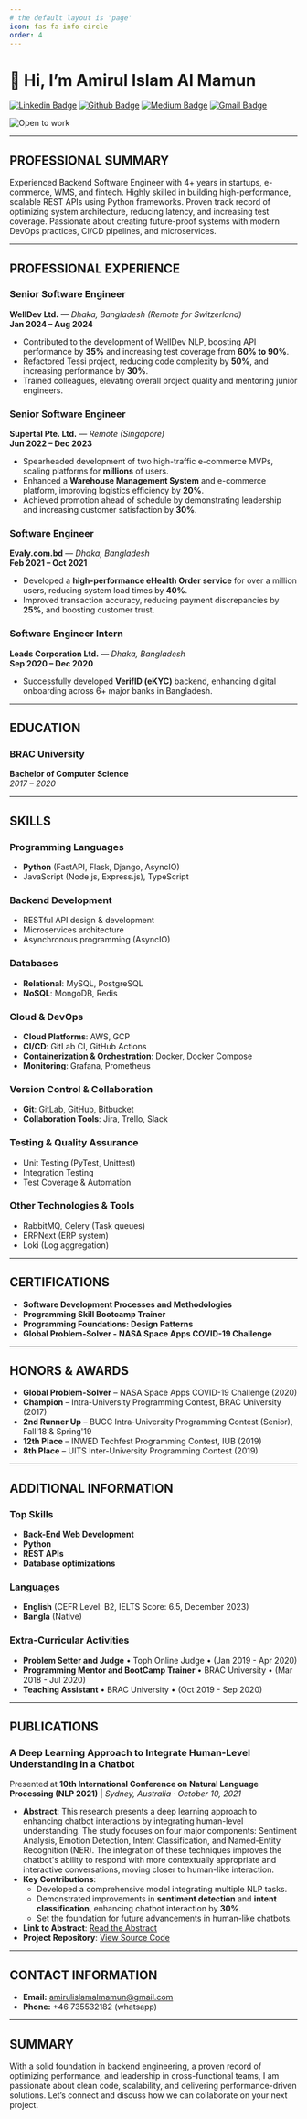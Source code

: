 ```yaml
---
# the default layout is 'page'
icon: fas fa-info-circle
order: 4
---
```



# 👋 Hi, I’m Amirul Islam Al Mamun

[![Linkedin Badge](https://img.shields.io/badge/-amirulislamalmamun-blue?style=flat-square&logo=Linkedin&logoColor=white&link=https://www.linkedin.com/in/amirulislamalmamun/)](https://www.linkedin.com/in/amirulislamalmamun/) [![Github Badge](https://img.shields.io/badge/-shiningflash-black?style=flat-square&logo=github&logoColor=white&link=https://github.com/shiningflash)](https://github.com/shiningflash) [![Medium Badge](https://img.shields.io/badge/-@amirulislamalmamun-03a57a?style=flat-square&labelColor=000000&logo=Medium&link=https://medium.com/@amirulislamalmamun)](https://medium.com/@amirulislamalmamun) [![Gmail Badge](https://img.shields.io/badge/-amirulislamalmamun@gmail.com-c14438?style=flat-square&logo=Gmail&logoColor=white&link=mailto:amirulislamalmamun@gmail.com)](mailto:amirulislamalmamun@gmail.com)

![Open to work](https://i.giphy.com/media/v1.Y2lkPTc5MGI3NjExbW9hanZtZjQxendhczIxd3NuY3ByZW5hamQ1YnJodmlrNjE5bTh3eSZlcD12MV9pbnRlcm5hbF9naWZfYnlfaWQmY3Q9dHM/DuNeivERgB3HLRd945/giphy.gif)

---

## **PROFESSIONAL SUMMARY**

Experienced Backend Software Engineer with 4+ years in startups, e-commerce, WMS, and fintech. Highly skilled in building high-performance, scalable REST APIs using Python frameworks. Proven track record of optimizing system architecture, reducing latency, and increasing test coverage. Passionate about creating future-proof systems with modern DevOps practices, CI/CD pipelines, and microservices.

---

## **PROFESSIONAL EXPERIENCE**

### **Senior Software Engineer**  
**WellDev Ltd.** — _Dhaka, Bangladesh (Remote for Switzerland)_  
**Jan 2024 – Aug 2024**

- Contributed to the development of WellDev NLP, boosting API performance by **35%** and increasing test coverage from **60% to 90%**.
- Refactored Tessi project, reducing code complexity by **50%**, and increasing performance by **30%**.
- Trained colleagues, elevating overall project quality and mentoring junior engineers.

### **Senior Software Engineer**  
**Supertal Pte. Ltd.** — _Remote (Singapore)_  
**Jun 2022 – Dec 2023**

- Spearheaded development of two high-traffic e-commerce MVPs, scaling platforms for **millions** of users.
- Enhanced a **Warehouse Management System** and e-commerce platform, improving logistics efficiency by **20%**.
- Achieved promotion ahead of schedule by demonstrating leadership and increasing customer satisfaction by **30%**.

### **Software Engineer**  
**Evaly.com.bd** — _Dhaka, Bangladesh_  
**Feb 2021 – Oct 2021**

- Developed a **high-performance eHealth Order service** for over a million users, reducing system load times by **40%**.
- Improved transaction accuracy, reducing payment discrepancies by **25%**, and boosting customer trust.

### **Software Engineer Intern**  
**Leads Corporation Ltd.** — _Dhaka, Bangladesh_  
**Sep 2020 – Dec 2020**

- Successfully developed **VerifID (eKYC)** backend, enhancing digital onboarding across 6+ major banks in Bangladesh.

---

## **EDUCATION**

### **BRAC University**  
**Bachelor of Computer Science**  
_2017 – 2020_

---

## **SKILLS**

### **Programming Languages**
- **Python** (FastAPI, Flask, Django, AsyncIO)
- JavaScript (Node.js, Express.js), TypeScript

### **Backend Development**
- RESTful API design & development
- Microservices architecture
- Asynchronous programming (AsyncIO)

### **Databases**
- **Relational**: MySQL, PostgreSQL
- **NoSQL**: MongoDB, Redis

### **Cloud & DevOps**
- **Cloud Platforms**: AWS, GCP
- **CI/CD**: GitLab CI, GitHub Actions
- **Containerization & Orchestration**: Docker, Docker Compose
- **Monitoring**: Grafana, Prometheus

### **Version Control & Collaboration**
- **Git**: GitLab, GitHub, Bitbucket
- **Collaboration Tools**: Jira, Trello, Slack

### **Testing & Quality Assurance**
- Unit Testing (PyTest, Unittest)
- Integration Testing
- Test Coverage & Automation

### **Other Technologies & Tools**
- RabbitMQ, Celery (Task queues)
- ERPNext (ERP system)
- Loki (Log aggregation)


---

## **CERTIFICATIONS**

- **Software Development Processes and Methodologies**
- **Programming Skill Bootcamp Trainer**
- **Programming Foundations: Design Patterns**
- **Global Problem-Solver - NASA Space Apps COVID-19 Challenge**

---

## **HONORS & AWARDS**

- **Global Problem-Solver** – NASA Space Apps COVID-19 Challenge (2020)
- **Champion** – Intra-University Programming Contest, BRAC University (2017)
- **2nd Runner Up** – BUCC Intra-University Programming Contest (Senior), Fall'18 & Spring'19
- **12th Place** – INWED Techfest Programming Contest, IUB (2019)
- **8th Place** – UITS Inter-University Programming Contest (2019)

---

## **ADDITIONAL INFORMATION**

### **Top Skills**
- **Back-End Web Development**
- **Python**
- **REST APIs**
- **Database optimizations**

### **Languages**
- **English** (CEFR Level: B2, IELTS Score: 6.5, December 2023)
- **Bangla** (Native)

### **Extra-Curricular Activities**
- **Problem Setter and Judge** • Toph Online Judge • (Jan 2019 - Apr 2020)
- **Programming Mentor and BootCamp Trainer** • BRAC University • (Mar 2018 - Jul 2020)
- **Teaching Assistant** • BRAC University • (Oct 2019 - Sep 2020)

---

## **PUBLICATIONS**

### **A Deep Learning Approach to Integrate Human-Level Understanding in a Chatbot**  
Presented at **10th International Conference on Natural Language Processing (NLP 2021)** | *Sydney, Australia · October 10, 2021*  
- **Abstract**: This research presents a deep learning approach to enhancing chatbot interactions by integrating human-level understanding. The study focuses on four major components: Sentiment Analysis, Emotion Detection, Intent Classification, and Named-Entity Recognition (NER). The integration of these techniques improves the chatbot's ability to respond with more contextually appropriate and interactive conversations, moving closer to human-like interaction.  
- **Key Contributions**:
  - Developed a comprehensive model integrating multiple NLP tasks.
  - Demonstrated improvements in **sentiment detection** and **intent classification**, enhancing chatbot interaction by **30%**.
  - Set the foundation for future advancements in human-like chatbots.
- **Link to Abstract**: [Read the Abstract](https://aircconline.com/csit/abstract/v11n23/csit112309.html)
- **Project Repository**: [View Source Code](https://lnkd.in/gcqsU52V)


---

## **CONTACT INFORMATION**

- **Email:** amirulislamalmamun@gmail.com
- **Phone:** +46 735532182 (whatsapp)

---

## **SUMMARY**

With a solid foundation in backend engineering, a proven record of optimizing performance, and leadership in cross-functional teams, I am passionate about clean code, scalability, and delivering performance-driven solutions. Let’s connect and discuss how we can collaborate on your next project.
